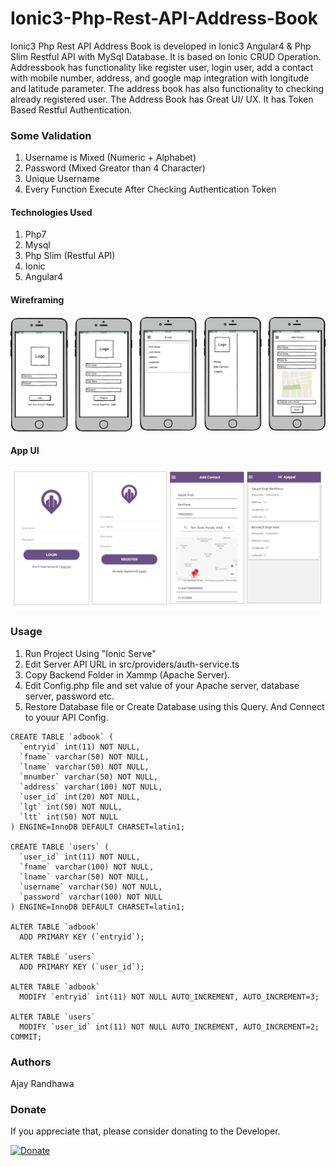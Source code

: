 # Ionic3-Php-Rest-API-Address-Book

Ionic3 Php Rest API Address Book is developed in Ionic3 Angular4 & Php Slim Restful API with MySql Database. It is based on Ionic CRUD Operation. Addressbook has functionality like register user, login user, add a contact with mobile number, address, and google map integration with longitude and latitude parameter. The address book has also functionality to checking already registered user. The Address Book has Great UI/ UX.  It has Token Based Restful Authentication.

### Some Validation
1. Username is Mixed (Numeric + Alphabet)
2. Password (Mixed Greator than 4 Character)
3. Unique Username
4. Every Function Execute After Checking Authentication Token

#### Technologies Used

1. Php7
2. Mysql
3. Php Slim (Restful API)
4. Ionic
5. Angular4

#### Wireframing

<img src="wireframes.png" alt="wireframe">

#### App UI

<img src="u_i.png" alt="UI">

### Usage 

1. Run Project Using "Ionic Serve"
2. Edit Server API URL in src/providers/auth-service.ts
3. Copy Backend Folder in Xammp (Apache Server).
4. Edit Config.php file and set value of your Apache server, database server, password etc.
5. Restore Database file or Create Database using this Query. And Connect to youur API Config.

```
CREATE TABLE `adbook` (
  `entryid` int(11) NOT NULL,
  `fname` varchar(50) NOT NULL,
  `lname` varchar(50) NOT NULL,
  `mnumber` varchar(50) NOT NULL,
  `address` varchar(100) NOT NULL,
  `user_id` int(20) NOT NULL,
  `lgt` int(50) NOT NULL,
  `ltt` int(50) NOT NULL
) ENGINE=InnoDB DEFAULT CHARSET=latin1;

CREATE TABLE `users` (
  `user_id` int(11) NOT NULL,
  `fname` varchar(100) NOT NULL,
  `lname` varchar(50) NOT NULL,
  `username` varchar(50) NOT NULL,
  `password` varchar(100) NOT NULL
) ENGINE=InnoDB DEFAULT CHARSET=latin1;

ALTER TABLE `adbook`
  ADD PRIMARY KEY (`entryid`);

ALTER TABLE `users`
  ADD PRIMARY KEY (`user_id`);

ALTER TABLE `adbook`
  MODIFY `entryid` int(11) NOT NULL AUTO_INCREMENT, AUTO_INCREMENT=3;

ALTER TABLE `users`
  MODIFY `user_id` int(11) NOT NULL AUTO_INCREMENT, AUTO_INCREMENT=2;
COMMIT;

```

### Authors

 Ajay Randhawa
 
 ### Donate
If you appreciate that, please consider donating to the Developer.

[![Donate](https://cdn.pbrd.co/images/HyQFKkP.png)](https://www.paypal.me/ajayrandhawa) 
